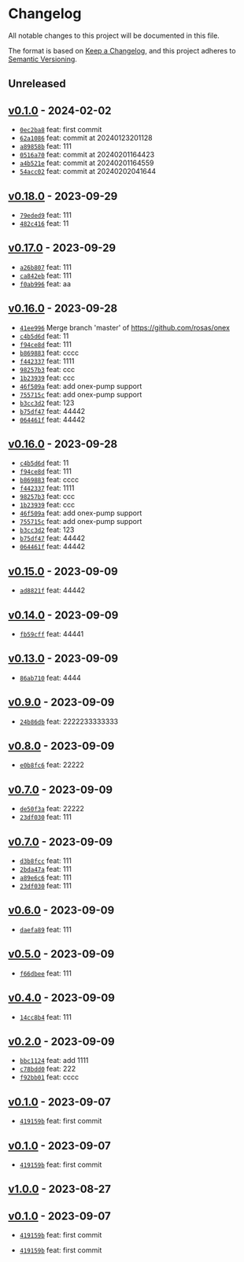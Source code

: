 # Changelog

All notable changes to this project will be documented in this file.

The format is based on [Keep a Changelog](https://keepachangelog.com/en/1.0.0/), and this project adheres to [Semantic Versioning](https://semver.org/spec/v2.0.0.html).

## Unreleased

## [v0.1.0](https://github.com/rosas/onex/releases/tag/v0.1.0) - 2024-02-02

- [`0ec2ba8`](https://github.com/rosas/onex/commit/0ec2ba80112de6850639cb78e8ae584981601fbe) feat: first commit
- [`62a1086`](https://github.com/rosas/onex/commit/62a10869ffc45372c82658d4af17bf769d1ce1b3) feat: commit at 20240123201128
- [`a89858b`](https://github.com/rosas/onex/commit/a89858b47aa59d2e5643e0a90338955d923fdd0d) feat: 111
- [`0516a70`](https://github.com/rosas/onex/commit/0516a70d0cd5e54bb0d382ebd9003e749f925e0e) feat: commit at 20240201164423
- [`a4b521e`](https://github.com/rosas/onex/commit/a4b521e3f062076f7d5abf64d568eb9f2a843108) feat: commit at 20240201164559
- [`54acc02`](https://github.com/rosas/onex/commit/54acc0226957e624eb65f59f3cf7fd37b651c4eb) feat: commit at 20240202041644

## [v0.18.0](https://github.com/rosas/onex/releases/tag/v0.18.0) - 2023-09-29

- [`79eded9`](https://github.com/rosas/onex/commit/79eded943ea2ee431ad214f272bc39bb61c0d9b3) feat: 111
- [`482c416`](https://github.com/rosas/onex/commit/482c416fe780cad4ec16fd44132f94dd72096ffc) feat: 11

## [v0.17.0](https://github.com/rosas/onex/releases/tag/v0.17.0) - 2023-09-29

- [`a26b807`](https://github.com/rosas/onex/commit/a26b8070fdbf203815de4066c272594957fc7ec7) feat: 111
- [`ca842eb`](https://github.com/rosas/onex/commit/ca842eb3f0c8351ebec5a7dd09f3f7c6f8f9c37c) feat: 111
- [`f0ab996`](https://github.com/rosas/onex/commit/f0ab9964d71fdb1fe8b4c75a821598f264263f41) feat: aa

## [v0.16.0](https://github.com/rosas/onex/releases/tag/v0.16.0) - 2023-09-28

- [`41ee996`](https://github.com/rosas/onex/commit/41ee996e6af9e5d27ebec5222b1add59fd731130) Merge branch 'master' of https://github.com/rosas/onex
- [`c4b5d6d`](https://github.com/rosas/onex/commit/c4b5d6d52962e97536475e92438bb916ec6f6aca) feat: 11
- [`f94ce8d`](https://github.com/rosas/onex/commit/f94ce8d1484c1e01ed1eb0a81abbfb4d5817cc1a) feat: 111
- [`b869883`](https://github.com/rosas/onex/commit/b869883742337a0f2d82fd29f519c8011a9d69c1) feat: cccc
- [`f442337`](https://github.com/rosas/onex/commit/f4423378142bdafefd15b776bc82811e8169947b) feat: 1111
- [`98257b3`](https://github.com/rosas/onex/commit/98257b3a59cbf376e5c9d3574ce137c1a8ab6df2) feat: ccc
- [`1b23939`](https://github.com/rosas/onex/commit/1b239391d3c24708136422aa1c9c23abfd7584ce) feat: ccc
- [`46f509a`](https://github.com/rosas/onex/commit/46f509acbaf9da9b2e84a808d2cd5ebd23c6ebd7) feat: add onex-pump support
- [`755715c`](https://github.com/rosas/onex/commit/755715c8581deb44429603e334b34457e6e36b54) feat: add onex-pump support
- [`b3cc3d2`](https://github.com/rosas/onex/commit/b3cc3d2fd402720cbb3106b4a348a120c60ea500) feat: 123
- [`b75df47`](https://github.com/rosas/onex/commit/b75df4798bf1fe57b19d5f21f66ccc4547399dfe) feat: 44442
- [`064461f`](https://github.com/rosas/onex/commit/064461f444cc95fa95c4b1bc2ca597b9fcc71e72) feat: 44442

## [v0.16.0](https://github.com/rosas/onex/releases/tag/v0.16.0) - 2023-09-28

- [`c4b5d6d`](https://github.com/rosas/onex/commit/c4b5d6d52962e97536475e92438bb916ec6f6aca) feat: 11
- [`f94ce8d`](https://github.com/rosas/onex/commit/f94ce8d1484c1e01ed1eb0a81abbfb4d5817cc1a) feat: 111
- [`b869883`](https://github.com/rosas/onex/commit/b869883742337a0f2d82fd29f519c8011a9d69c1) feat: cccc
- [`f442337`](https://github.com/rosas/onex/commit/f4423378142bdafefd15b776bc82811e8169947b) feat: 1111
- [`98257b3`](https://github.com/rosas/onex/commit/98257b3a59cbf376e5c9d3574ce137c1a8ab6df2) feat: ccc
- [`1b23939`](https://github.com/rosas/onex/commit/1b239391d3c24708136422aa1c9c23abfd7584ce) feat: ccc
- [`46f509a`](https://github.com/rosas/onex/commit/46f509acbaf9da9b2e84a808d2cd5ebd23c6ebd7) feat: add onex-pump support
- [`755715c`](https://github.com/rosas/onex/commit/755715c8581deb44429603e334b34457e6e36b54) feat: add onex-pump support
- [`b3cc3d2`](https://github.com/rosas/onex/commit/b3cc3d2fd402720cbb3106b4a348a120c60ea500) feat: 123
- [`b75df47`](https://github.com/rosas/onex/commit/b75df4798bf1fe57b19d5f21f66ccc4547399dfe) feat: 44442
- [`064461f`](https://github.com/rosas/onex/commit/064461f444cc95fa95c4b1bc2ca597b9fcc71e72) feat: 44442

## [v0.15.0](https://github.com/rosas/onex/releases/tag/v0.15.0) - 2023-09-09

- [`ad8821f`](https://github.com/rosas/onex/commit/ad8821f8ca589efa8a21114bd9b1b6d2428ea03d) feat: 44442

## [v0.14.0](https://github.com/rosas/onex/releases/tag/v0.14.0) - 2023-09-09

- [`fb59cff`](https://github.com/rosas/onex/commit/fb59cff986b9788fcc9980fa054d588804c5d841) feat: 44441

## [v0.13.0](https://github.com/rosas/onex/releases/tag/v0.13.0) - 2023-09-09

- [`86ab710`](https://github.com/rosas/onex/commit/86ab71088ce84b013c445b009de68bfa924ca3d8) feat: 4444

## [v0.9.0](https://github.com/rosas/onex/releases/tag/v0.9.0) - 2023-09-09

- [`24b86db`](https://github.com/rosas/onex/commit/24b86db8342a89ed1f1322f6c14a235cca67a6e6) feat: 2222233333333

## [v0.8.0](https://github.com/rosas/onex/releases/tag/v0.8.0) - 2023-09-09

- [`e0b8fc6`](https://github.com/rosas/onex/commit/e0b8fc630b01b66d1d574543c3c279a47fdd9305) feat: 22222

## [v0.7.0](https://github.com/rosas/onex/releases/tag/v0.7.0) - 2023-09-09

- [`de50f3a`](https://github.com/rosas/onex/commit/de50f3abe22a5bd193ec602d42e9e7df4696df89) feat: 22222
- [`23df030`](https://github.com/rosas/onex/commit/23df0303fd08b5ed3218b186c7b4ca7e5a240fed) feat: 111

## [v0.7.0](https://github.com/rosas/onex/releases/tag/v0.7.0) - 2023-09-09

- [`d3b8fcc`](https://github.com/rosas/onex/commit/d3b8fcc981564a21b10077493828edefb19c9b9d) feat: 111
- [`2bda47a`](https://github.com/rosas/onex/commit/2bda47a5a7f72f964702989c522b5498569c5809) feat: 111
- [`a89e6c6`](https://github.com/rosas/onex/commit/a89e6c6790d8ba3a7a78cfbdad5fb9fcc6280d14) feat: 111
- [`23df030`](https://github.com/rosas/onex/commit/23df0303fd08b5ed3218b186c7b4ca7e5a240fed) feat: 111

## [v0.6.0](https://github.com/rosas/onex/releases/tag/v0.6.0) - 2023-09-09

- [`daefa89`](https://github.com/rosas/onex/commit/daefa89457bc1771d144f8acd17b6e8dc875d8b1) feat: 111

## [v0.5.0](https://github.com/rosas/onex/releases/tag/v0.5.0) - 2023-09-09

- [`f66dbee`](https://github.com/rosas/onex/commit/f66dbee53cfe49d0929f3c817f202b4125fc54db) feat: 111

## [v0.4.0](https://github.com/rosas/onex/releases/tag/v0.4.0) - 2023-09-09

- [`14cc8b4`](https://github.com/rosas/onex/commit/14cc8b418d5705fd07abd05cf117955f534a2bd8) feat: 111

## [v0.2.0](https://github.com/rosas/onex/releases/tag/v0.2.0) - 2023-09-09

- [`bbc1124`](https://github.com/rosas/onex/commit/bbc1124717f77af77b5ece4bca5872adf340a853) feat: add 1111
- [`c78bdd0`](https://github.com/rosas/onex/commit/c78bdd00c026ee2a612cbdfdd9a77cc99b603f7e) feat: 222
- [`f92bb01`](https://github.com/rosas/onex/commit/f92bb01379de794dce291c2d1836d8bfb76f6e66) feat: cccc

## [v0.1.0](https://github.com/rosas/onex/releases/tag/v0.1.0) - 2023-09-07

- [`419159b`](https://github.com/rosas/onex/commit/419159b3bb6f6d901d33417f748f2ed8583e6d9d) feat: first commit

## [v0.1.0](https://github.com/rosas/onex/releases/tag/v0.1.0) - 2023-09-07

- [`419159b`](https://github.com/rosas/onex/commit/419159b3bb6f6d901d33417f748f2ed8583e6d9d) feat: first commit

## [v1.0.0](https://github.com/rosas/onex/releases/tag/v1.0.0) - 2023-08-27

## [v0.1.0](https://github.com/rosas/onex/releases/tag/v0.1.0) - 2023-09-07

- [`419159b`](https://github.com/rosas/onex/commit/419159b3bb6f6d901d33417f748f2ed8583e6d9d) feat: first commit

- [`419159b`](https://github.com/rosas/onex/commit/419159b3bb6f6d901d33417f748f2ed8583e6d9d) feat: first commit
